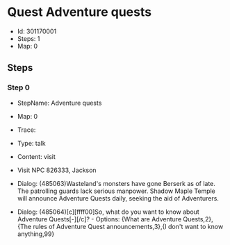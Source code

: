 # Quest Adventure quests

- Id: 301170001
- Steps: 1
- Map: 0

## Steps

### Step 0
- StepName:  Adventure quests
- Map:  0
- Trace:  
- Type:  talk
- Content:  visit
- Visit NPC 826333, Jackson

- Dialog: (485063)Wasteland's monsters have gone Berserk as of late. The patrolling guards lack serious manpower. Shadow Maple Temple will announce Adventure Quests daily, seeking the aid of Adventurers.
- Dialog: (485064)[c][ffff00]So, what do you want to know about Adventure Quests[-][/c]? - Options: {What are Adventure Quests,2},{The rules of Adventure Quest announcements,3},{I don't want to know anything,99}


